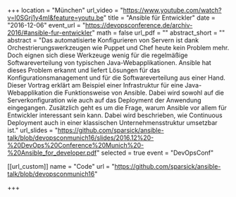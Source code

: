 +++
location = "München"
url_video = "https://www.youtube.com/watch?v=l0SGrj1y4mI&feature=youtu.be"
title = "Ansible für Entwickler"
date = "2016-12-06"
event_url = "https://devopsconference.de/archiv-2016/#ansible-fur-entwickler"
math = false
url_pdf = ""
abstract_short = ""
abstract = "Das automatisierte Konfigurieren von Servern ist dank Orchestrierungswerkzeugen wie Puppet und Chef heute kein Problem mehr. Doch eignen sich diese Werkzeuge wenig für die regelmäßige Softwareverteilung von typischen Java-Webapplikationen. Ansible hat dieses Problem erkannt und liefert Lösungen für das Konfigurationsmanagement und für die Softwareverteilung aus einer Hand. Dieser Vortrag erklärt am Beispiel einer Infrastruktur für eine Java-Webapplikation die Funktionsweise von Ansible. Dabei wird sowohl auf die Serverkonfiguration wie auch auf das Deployment der Anwendung eingegangen. Zusätzlich geht es um die Frage, warum Ansible vor allem für Entwickler interessant sein kann. Dabei wird beschrieben, wie Continuous Deployment auch in einer klassischen Unternehmensstruktur umsetzbar ist."
url_slides = "https://github.com/sparsick/ansible-talk/blob/devopsconmunich16/slides/2016.12%20-%20DevOps%20Conference%20Munich%20-%20Ansible_for_developer.pdf"
selected = true
event = "DevOpsConf"

[[url_custom]]
name = "Code"
url = "https://github.com/sparsick/ansible-talk/blob/devopsconmunich16"

+++
